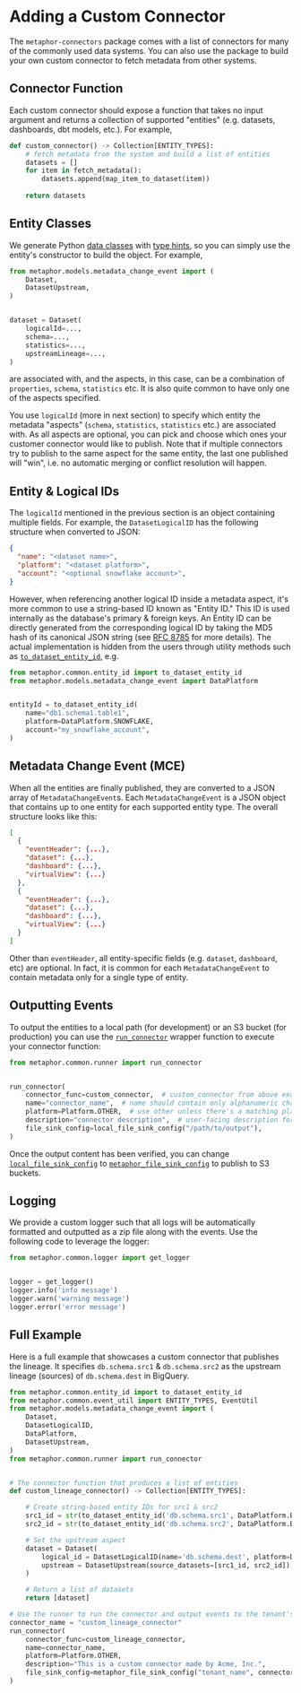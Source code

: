 # Adding a Custom Connector

The `metaphor-connectors` package comes with a list of connectors for many of the commonly used data systems. You can also use the package to build your own custom connector to fetch metadata from other systems.

## Connector Function

Each custom connector should expose a function that takes no input argument and returns a collection of supported "entities" (e.g. datasets, dashboards, dbt models, etc.). For example,

```py
def custom_connector() -> Collection[ENTITY_TYPES]:
    # fetch metadata from the system and build a list of entities
    datasets = []
    for item in fetch_metadata():
        datasets.append(map_item_to_dataset(item))
  
    return datasets
```

## Entity Classes

We generate Python [data classes](https://docs.python.org/3/library/dataclasses.html) with [type hints](https://www.python.org/dev/peps/pep-0484/), so you can simply use the entity's constructor to build the object. For example,

```py
from metaphor.models.metadata_change_event import (
    Dataset,
    DatasetUpstream,
)


dataset = Dataset(
    logicalId=...,
    schema=...,
    statistics=...,
    upstreamLineage=...,
)
```

 are associated with, and the aspects, in this case, can be a combination of `properties`, `schema`, `statistics` etc. It is also quite common to have only one of the aspects specified.

You use `logicalId` (more in next section) to specify which entity the metadata "aspects" (`schema`, `statistics`, `statistics` etc.) are associated with. As all aspects are optional, you can pick and choose which ones your customer connector would like to publish. Note that if multiple connectors try to publish to the same aspect for the same entity, the last one published will "win", i.e. no automatic merging or conflict resolution will happen.

## Entity & Logical IDs

The `logicalId` mentioned in the previous section is an object containing multiple fields. For example, the `DatasetLogicalID` has the following structure when converted to JSON:

```json
{
  "name": "<dataset name>",
  "platform": "<dataset platform>",
  "account": "<optional snowflake account>",
}
```

However, when referencing another logical ID inside a metadata aspect, it's more common to use a string-based ID known as "Entity ID." This ID is used internally as the database's primary & foreign keys. An Entity ID can be directly generated from the corresponding logical ID by taking the MD5 hash of its canonical JSON string (see [RFC 8785](https://datatracker.ietf.org/doc/html/rfc8785) for more details). The actual implementation is hidden from the users through utility methods such as [`to_dataset_entity_id`](../metaphor/common/entity_id.py), e.g.

```py
from metaphor.common.entity_id import to_dataset_entity_id
from metaphor.models.metadata_change_event import DataPlatform


entityId = to_dataset_entity_id(
    name="db1.schema1.table1",
    platform=DataPlatform.SNOWFLAKE,
    account="my_snowflake_account",
)
```

## Metadata Change Event (MCE)

When all the entities are finally published, they are converted to a JSON array of `MetadataChangeEvent`s. Each `MetadataChangeEvent` is a JSON object that contains up to one entity for each supported entity type. The overall structure looks like this:

```json
[
  {
    "eventHeader": {...},
    "dataset": {...},
    "dashboard": {...},
    "virtualView": {...}
  },
  {
    "eventHeader": {...},
    "dataset": {...},
    "dashboard": {...},
    "virtualView": {...}
  }
]
```

Other than `eventHeader`, all entity-specific fields (e.g. `dataset`, `dashboard`, etc) are optional. In fact, it is common for each `MetadataChangeEvent` to contain metadata only for a single type of entity.

## Outputting Events

To output the entities to a local path (for development) or an S3 bucket (for production) you can use the [`run_connector`](../metaphor/common/runner.py) wrapper function to execute your connector function:

```py
from metaphor.common.runner import run_connector


run_connector(
    connector_func=custom_connector,  # custom_connector from above example
    name="connector_name",  # name should contain only alphanumeric characters plus underscores
    platform=Platform.OTHER,  # use other unless there's a matching platform
    description="connector description",  # user-facing description for the connector
    file_sink_config=local_file_sink_config("/path/to/output"),  
)
```

Once the output content has been verified, you can change [`local_file_sink_config`](../metaphor/common/runner.py) to [`metaphor_file_sink_config`](../metaphor/common/runner.py) to publish to S3 buckets.

## Logging

We provide a custom logger such that all logs will be automatically formatted and outputted as a zip file along with the events. Use the following code to leverage the logger:

```py
from metaphor.common.logger import get_logger


logger = get_logger()
logger.info('info message')
logger.warn('warning message')
logger.error('error message')
```

## Full Example

Here is a full example that showcases a custom connector that publishes the lineage. It specifies `db.schema.src1` & `db.schema.src2` as the upstream lineage (sources) of `db.schema.dest` in BigQuery.

```py
from metaphor.common.entity_id import to_dataset_entity_id
from metaphor.common.event_util import ENTITY_TYPES, EventUtil
from metaphor.models.metadata_change_event import (
    Dataset,
    DatasetLogicalID,
    DataPlatform,
    DatasetUpstream,
)
from metaphor.common.runner import run_connector


# The connector function that produces a list of entities
def custom_lineage_connector() -> Collection[ENTITY_TYPES]:

    # Create string-based entity IDs for src1 & src2
    src1_id = str(to_dataset_entity_id('db.schema.src1', DataPlatform.BIGQUERY))
    src2_id = str(to_dataset_entity_id('db.schema.src2', DataPlatform.BIGQUERY))

    # Set the upstream aspect
    dataset = Dataset(
        logical_id = DatasetLogicalID(name='db.schema.dest', platform=DataPlatform.BIGQUERY),
        upstream = DatasetUpstream(source_datasets=[src1_id, src2_id]),
    )

    # Return a list of datasets
    return [dataset]

# Use the runner to run the connector and output events to the tenant's S3 bucket
connector_name = "custom_lineage_connector"
run_connector(
    connector_func=custom_lineage_connector,
    name=connector_name,
    platform=Platform.OTHER,
    description="This is a custom connector made by Acme, Inc.",
    file_sink_config=metaphor_file_sink_config("tenant_name", connector_name),  
)
```
